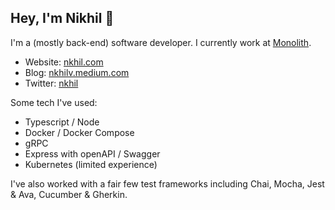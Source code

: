 
## Hey, I'm Nikhil 👋

I'm a (mostly back-end) software developer. I currently work at [Monolith](http://monolith.xyz/).

- Website: [nkhil.com](http://nkhil.com/)
- Blog: [nkhilv.medium.com](https://nkhilv.medium.com/)
- Twitter: [nkhil](https://twitter.com/nkhil)

Some tech I've used: 

- Typescript / Node
- Docker / Docker Compose
- gRPC
- Express with openAPI / Swagger
- Kubernetes (limited experience)

I've also worked with a fair few test frameworks including Chai, Mocha, Jest & Ava, Cucumber & Gherkin.
